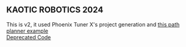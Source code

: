 ## KAOTIC ROBOTICS 2024
This is v2, it used Phoenix Tuner X's project generation and [this path planner example](https://github.com/CrossTheRoadElec/Phoenix6-Examples/tree/main/java/SwerveWithPathPlanner)  
[Deprecated Code](https://github.com/Team4539/2024-2025/blob/v2/DEPRECATED.md)  
